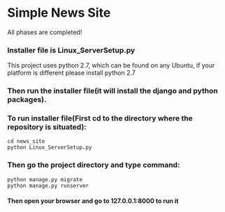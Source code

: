 # Simple News Site

All phases are completed!

### Installer file is Linux_ServerSetup.py  

This project uses python 2.7, which can be found on any Ubuntu, if your platform is different please install python 2.7  

### Then run the installer file(it will install the django and python packages).  
 
### To run installer file(First cd to the directory where the repository is situated):  
```
cd news_site  
python Linux_ServerSetup.py  
```

### Then go the project directory and type command:  
```
python manage.py migrate  
python manage.py runserver  
```
#### Then open your browser and go to 127.0.0.1:8000 to run it
